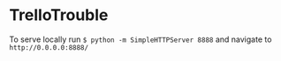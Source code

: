 # TrelloTrouble

To serve locally run `$ python -m SimpleHTTPServer 8888` and navigate to `http://0.0.0.0:8888/`
